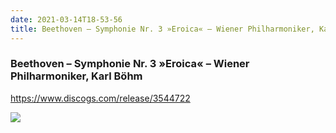 ```yaml
---
date: 2021-03-14T18-53-56
title: Beethoven – Symphonie Nr. 3 »Eroica« – Wiener Philharmoniker, Karl Böhm
---
```

### Beethoven – Symphonie Nr. 3 »Eroica« – Wiener Philharmoniker, Karl Böhm
https://www.discogs.com/release/3544722

![](dayone-moment://713B562C056D4ED1826151EA658CD0E1)
